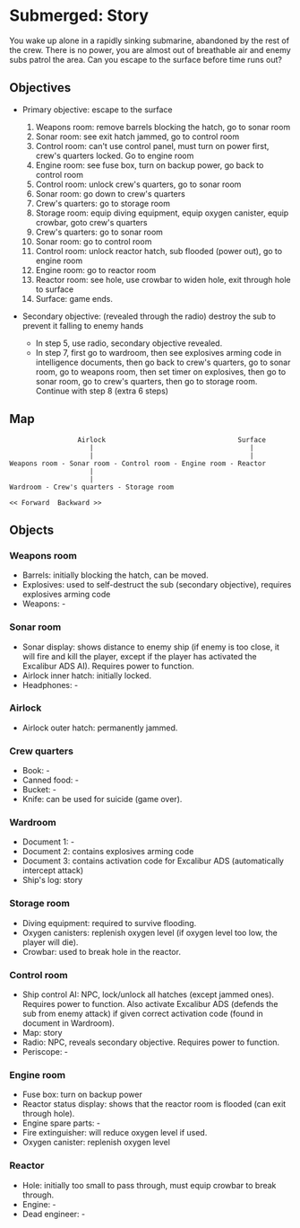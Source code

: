 # Submerged: Story

You wake up alone in a rapidly sinking submarine, abandoned by the rest of the crew. There is no power, you are almost out of breathable air and enemy subs patrol the area. Can you escape to the surface before time runs out?

## Objectives

- Primary objective: escape to the surface

    1. Weapons room: remove barrels blocking the hatch, go to sonar room
    2. Sonar room: see exit hatch jammed, go to control room
    3. Control room: can't use control panel, must turn on power first, crew's quarters locked. Go to engine room
    4. Engine room: see fuse box, turn on backup power, go back to control room
    5. Control room: unlock crew's quarters, go to sonar room
    6. Sonar room: go down to crew's quarters
    7. Crew's quarters: go to storage room
    8. Storage room: equip diving equipment, equip oxygen canister, equip crowbar, goto crew's quarters
    9. Crew's quarters: go to sonar room
    10. Sonar room: go to control room
    11. Control room: unlock reactor hatch, sub flooded (power out), go to engine room
    12. Engine room: go to reactor room
    13. Reactor room: see hole, use crowbar to widen hole, exit through hole to surface
    14. Surface: game ends.

- Secondary objective: (revealed through the radio) destroy the sub to prevent it falling to enemy hands

    - In step 5, use radio, secondary objective revealed.
    - In step 7, first go to wardroom, then see explosives arming code in intelligence documents, then go back to crew's quarters, go to sonar room, go to weapons room, then set timer on explosives, then go to sonar room, go to crew's quarters, then go to storage room. Continue with step 8 (extra 6 steps)

## Map

```
                 Airlock                                 Surface
                    |                                       |
                    |                                       |
Weapons room - Sonar room - Control room - Engine room - Reactor
                    |
                    |
Wardroom - Crew's quarters - Storage room

<< Forward  Backward >>

```

## Objects

### Weapons room

- Barrels: initially blocking the hatch, can be moved.
- Explosives: used to self-destruct the sub (secondary objective), requires explosives arming code
- Weapons: -

### Sonar room

- Sonar display: shows distance to enemy ship (if enemy is too close, it will fire and kill the player, except if the player has activated the Excalibur ADS AI). Requires power to function.
- Airlock inner hatch: initially locked.
- Headphones: -

### Airlock

- Airlock outer hatch: permanently jammed.

### Crew quarters

- Book: -
- Canned food: -
- Bucket: -
- Knife: can be used for suicide (game over).

### Wardroom

- Document 1: -
- Document 2: contains explosives arming code
- Document 3: contains activation code for Excalibur ADS (automatically intercept attack)
- Ship's log: story

### Storage room

- Diving equipment: required to survive flooding.
- Oxygen canisters: replenish oxygen level (if oxygen level too low, the player will die).
- Crowbar: used to break hole in the reactor.

### Control room

- Ship control AI: NPC, lock/unlock all hatches (except jammed ones). Requires power to function. Also activate Excalibur ADS (defends the sub from enemy attack) if given correct activation code (found in document in Wardroom).
- Map: story
- Radio: NPC, reveals secondary objective. Requires power to function.
- Periscope: -

### Engine room

- Fuse box: turn on backup power
- Reactor status display: shows that the reactor room is flooded (can exit through hole).
- Engine spare parts: -
- Fire extinguisher: will reduce oxygen level if used.
- Oxygen canister: replenish oxygen level

### Reactor

- Hole: initially too small to pass through, must equip crowbar to break through.
- Engine: -
- Dead engineer: -
